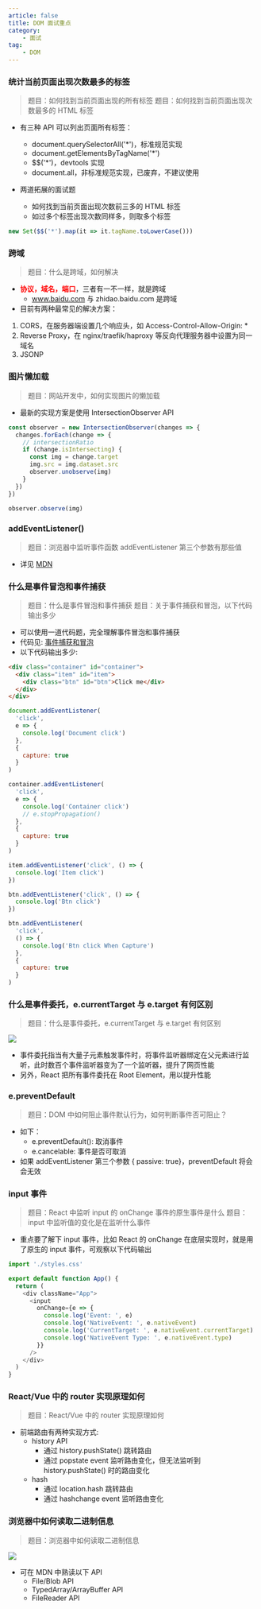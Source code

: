 ```yaml
---
article: false
title: DOM 面试重点
category:
	- 面试
tag:
	- DOM
---
```


### 统计当前页面出现次数最多的标签

> 题目：如何找到当前页面出现的所有标签
> 题目：如何找到当前页面出现次数最多的 HTML 标签

- 有三种 API 可以列出页面所有标签：

  - document.querySelectorAll('\*')，标准规范实现
  - document.getElementsByTagName('\*')
  - $$('\*')，devtools 实现
  - document.all，非标准规范实现，已废弃，不建议使用

- 两道拓展的面试题
  - 如何找到当前页面出现次数前三多的 HTML 标签
  - 如过多个标签出现次数同样多，则取多个标签

```javascript
new Set($$('*').map(it => it.tagName.toLowerCase()))
```

### 跨域

> 题目：什么是跨域，如何解决

- **<font color=red>协议，域名，端口</font>**，三者有一不一样，就是跨域
  - www.baidu.com 与 zhidao.baidu.com 是跨域
- 目前有两种最常见的解决方案：

1. CORS，在服务器端设置几个响应头，如 Access-Control-Allow-Origin: \*
2. Reverse Proxy，在 nginx/traefik/haproxy 等反向代理服务器中设置为同一域名
3. JSONP

### 图片懒加载

> 题目：网站开发中，如何实现图片的懒加载

- 最新的实现方案是使用 IntersectionObserver API

```javascript
const observer = new IntersectionObserver(changes => {
  changes.forEach(change => {
    // intersectionRatio
    if (change.isIntersecting) {
      const img = change.target
      img.src = img.dataset.src
      observer.unobserve(img)
    }
  })
})

observer.observe(img)
```

### addEventListener()

> 题目：浏览器中监听事件函数 addEventListener 第三个参数有那些值

- 详见 [MDN](https://developer.mozilla.org/zh-CN/docs/Web/API/EventTarget/addEventListener)

### 什么是事件冒泡和事件捕获

> 题目：什么是事件冒泡和事件捕获
> 题目：关于事件捕获和冒泡，以下代码输出多少

- 可以使用一道代码题，完全理解事件冒泡和事件捕获
- 代码见: [事件捕获和冒泡](https://codepen.io/zxwin0125/pen/dPbbWEP)
- 以下代码输出多少:

```html
<div class="container" id="container">
  <div class="item" id="item">
    <div class="btn" id="btn">Click me</div>
  </div>
</div>
```

```javascript
document.addEventListener(
  'click',
  e => {
    console.log('Document click')
  },
  {
    capture: true
  }
)

container.addEventListener(
  'click',
  e => {
    console.log('Container click')
    // e.stopPropagation()
  },
  {
    capture: true
  }
)

item.addEventListener('click', () => {
  console.log('Item click')
})

btn.addEventListener('click', () => {
  console.log('Btn click')
})

btn.addEventListener(
  'click',
  () => {
    console.log('Btn click When Capture')
  },
  {
    capture: true
  }
)
```

### 什么是事件委托，e.currentTarget 与 e.target 有何区别

> 题目：什么是事件委托，e.currentTarget 与 e.target 有何区别

![](https://static.shanyue.tech/images/23-02-11/clipboard-0095.c66057.webp)

- 事件委托指当有大量子元素触发事件时，将事件监听器绑定在父元素进行监听，此时数百个事件监听器变为了一个监听器，提升了网页性能
- 另外，React 把所有事件委托在 Root Element，用以提升性能

### e.preventDefault

> 题目：DOM 中如何阻止事件默认行为，如何判断事件否可阻止？

- 如下：
  - e.preventDefault(): 取消事件
  - e.cancelable: 事件是否可取消
- 如果 addEventListener 第三个参数 { passive: true}，preventDefault 将会会无效

### input 事件

> 题目：React 中监听 input 的 onChange 事件的原生事件是什么
> 题目：input 中监听值的变化是在监听什么事件

- 重点要了解下 input 事件，比如 React 的 onChange 在底层实现时，就是用了原生的 input 事件，可观察以下代码输出

```javascript
import './styles.css'

export default function App() {
  return (
    <div className="App">
      <input
        onChange={e => {
          console.log('Event: ', e)
          console.log('NativeEvent: ', e.nativeEvent)
          console.log('CurrentTarget: ', e.nativeEvent.currentTarget)
          console.log('NativeEvent Type: ', e.nativeEvent.type)
        }}
      />
    </div>
  )
}
```

### React/Vue 中的 router 实现原理如何

> 题目：React/Vue 中的 router 实现原理如何

- 前端路由有两种实现方式:
  - history API
    - 通过 history.pushState() 跳转路由
    - 通过 popstate event 监听路由变化，但无法监听到 history.pushState() 时的路由变化
  - hash
    - 通过 location.hash 跳转路由
    - 通过 hashchange event 监听路由变化

### 浏览器中如何读取二进制信息

> 题目：浏览器中如何读取二进制信息

![](https://shanyue.tech/assets/img/transform.77175c26.jpg)

- 可在 MDN 中熟读以下 API
  - File/Blob API
  - TypedArray/ArrayBuffer API
  - FileReader API
